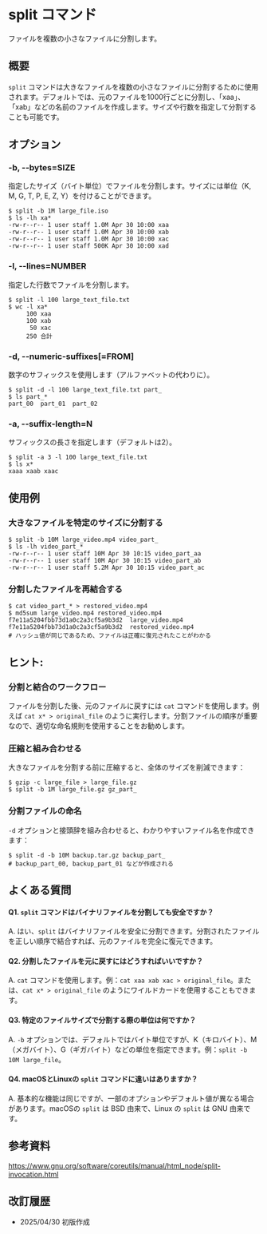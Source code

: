 # split コマンド

ファイルを複数の小さなファイルに分割します。

## 概要

`split` コマンドは大きなファイルを複数の小さなファイルに分割するために使用されます。デフォルトでは、元のファイルを1000行ごとに分割し、「xaa」、「xab」などの名前のファイルを作成します。サイズや行数を指定して分割することも可能です。

## オプション

### **-b, --bytes=SIZE**

指定したサイズ（バイト単位）でファイルを分割します。サイズには単位（K, M, G, T, P, E, Z, Y）を付けることができます。

```console
$ split -b 1M large_file.iso
$ ls -lh xa*
-rw-r--r-- 1 user staff 1.0M Apr 30 10:00 xaa
-rw-r--r-- 1 user staff 1.0M Apr 30 10:00 xab
-rw-r--r-- 1 user staff 1.0M Apr 30 10:00 xac
-rw-r--r-- 1 user staff 500K Apr 30 10:00 xad
```

### **-l, --lines=NUMBER**

指定した行数でファイルを分割します。

```console
$ split -l 100 large_text_file.txt
$ wc -l xa*
     100 xaa
     100 xab
      50 xac
     250 合計
```

### **-d, --numeric-suffixes[=FROM]**

数字のサフィックスを使用します（アルファベットの代わりに）。

```console
$ split -d -l 100 large_text_file.txt part_
$ ls part_*
part_00  part_01  part_02
```

### **-a, --suffix-length=N**

サフィックスの長さを指定します（デフォルトは2）。

```console
$ split -a 3 -l 100 large_text_file.txt
$ ls x*
xaaa xaab xaac
```

## 使用例

### 大きなファイルを特定のサイズに分割する

```console
$ split -b 10M large_video.mp4 video_part_
$ ls -lh video_part_*
-rw-r--r-- 1 user staff 10M Apr 30 10:15 video_part_aa
-rw-r--r-- 1 user staff 10M Apr 30 10:15 video_part_ab
-rw-r--r-- 1 user staff 5.2M Apr 30 10:15 video_part_ac
```

### 分割したファイルを再結合する

```console
$ cat video_part_* > restored_video.mp4
$ md5sum large_video.mp4 restored_video.mp4
f7e11a5204fbb73d1a0c2a3cf5a9b3d2  large_video.mp4
f7e11a5204fbb73d1a0c2a3cf5a9b3d2  restored_video.mp4
# ハッシュ値が同じであるため、ファイルは正確に復元されたことがわかる
```

## ヒント:

### 分割と結合のワークフロー

ファイルを分割した後、元のファイルに戻すには `cat` コマンドを使用します。例えば `cat x* > original_file` のように実行します。分割ファイルの順序が重要なので、適切な命名規則を使用することをお勧めします。

### 圧縮と組み合わせる

大きなファイルを分割する前に圧縮すると、全体のサイズを削減できます：
```console
$ gzip -c large_file > large_file.gz
$ split -b 1M large_file.gz gz_part_
```

### 分割ファイルの命名

`-d` オプションと接頭辞を組み合わせると、わかりやすいファイル名を作成できます：
```console
$ split -d -b 10M backup.tar.gz backup_part_
# backup_part_00, backup_part_01 などが作成される
```

## よくある質問

#### Q1. `split` コマンドはバイナリファイルを分割しても安全ですか？
A. はい、`split` はバイナリファイルを安全に分割できます。分割されたファイルを正しい順序で結合すれば、元のファイルを完全に復元できます。

#### Q2. 分割したファイルを元に戻すにはどうすればいいですか？
A. `cat` コマンドを使用します。例：`cat xaa xab xac > original_file`。または、`cat x* > original_file` のようにワイルドカードを使用することもできます。

#### Q3. 特定のファイルサイズで分割する際の単位は何ですか？
A. `-b` オプションでは、デフォルトではバイト単位ですが、K（キロバイト）、M（メガバイト）、G（ギガバイト）などの単位を指定できます。例：`split -b 10M large_file`。

#### Q4. macOSとLinuxの `split` コマンドに違いはありますか？
A. 基本的な機能は同じですが、一部のオプションやデフォルト値が異なる場合があります。macOSの `split` は BSD 由来で、Linux の `split` は GNU 由来です。

## 参考資料

https://www.gnu.org/software/coreutils/manual/html_node/split-invocation.html

## 改訂履歴

- 2025/04/30 初版作成